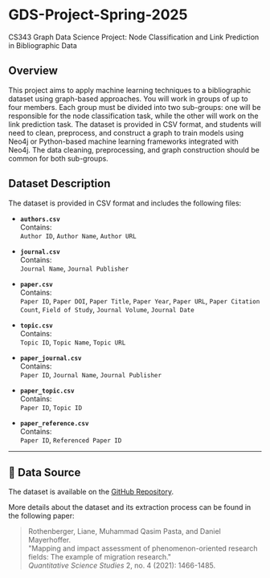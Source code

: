 # GDS-Project-Spring-2025
CS343 Graph Data Science Project: Node Classification and Link Prediction in Bibliographic Data

## Overview
This project aims to apply machine learning techniques to a bibliographic dataset using graph-based approaches. You will work in groups of up to four members. Each group must be divided into two sub-groups: one will be responsible for the node classification task, while the other will work on the link prediction task. The dataset is provided in CSV format, and students will need to clean, preprocess, and construct a graph to train models using Neo4j or Python-based machine learning frameworks integrated with Neo4j. The data cleaning, preprocessing, and graph construction should be common for both sub-groups.

## Dataset Description

The dataset is provided in CSV format and includes the following files:

- **`authors.csv`**  
  Contains:  
  `Author ID`, `Author Name`, `Author URL`

- **`journal.csv`**  
  Contains:  
  `Journal Name`, `Journal Publisher`

- **`paper.csv`**  
  Contains:  
  `Paper ID`, `Paper DOI`, `Paper Title`, `Paper Year`, `Paper URL`, `Paper Citation Count`, `Field of Study`, `Journal Volume`, `Journal Date`

- **`topic.csv`**  
  Contains:  
  `Topic ID`, `Topic Name`, `Topic URL`

- **`paper_journal.csv`**  
  Contains:  
  `Paper ID`, `Journal Name`, `Journal Publisher`

- **`paper_topic.csv`**  
  Contains:  
  `Paper ID`, `Topic ID`

- **`paper_reference.csv`**  
  Contains:  
  `Paper ID`, `Referenced Paper ID`

---

## 📂 Data Source

The dataset is available on the [GitHub Repository]([https://github.com/Rubabshah1/GDS-Project](https://github.com/habib-university/cs343-project)).


More details about the dataset and its extraction process can be found in the following paper:

> Rothenberger, Liane, Muhammad Qasim Pasta, and Daniel Mayerhoffer.  
> "Mapping and impact assessment of phenomenon-oriented research fields: The example of migration research."  
> *Quantitative Science Studies* 2, no. 4 (2021): 1466-1485.


